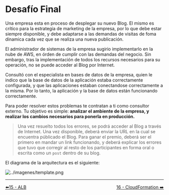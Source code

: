 # Desafío Final

Una empresa esta en proceso de desplegar su nuevo Blog. El mismo es crítico para la estrategia de marketing de la empresa, por lo que debe estar siempre disponible, y debe adaptarse a las demandas de visitas de foma dínamica cada vez que se realiza una nueva publicación.

El administrador de sistemas de la empresa sugirio implementarlo en la nube de AWS, en órden de cumplir con las demandas del negocio. Sin embargo, tras la implementación de todos los recursos necesarios para su operación, no se puede acceder al Blog por Internet.

Consultó con el especialista en bases de datos de la empresa, quien le indico que la base de datos de la aplicación estaba correctamente configurada, y que las aplicaciones estaban conectandose correctamente a la misma. Por lo tanto, la aplicación y la base de datos están funcionando correctamente.

Para poder resolver estos problemas te contratan a ti como consultor externo. Tu objetivo es simple: **analizar el ambiente de la empresa, y realizar los cambios necesarios para ponerla en producción.**

> Una vez resuelto todos los errores, se podrá acceder al Blog a través de Internet. Una vez disponible, deberá enviar la URL en la cual se encuentra públicado el Blog. Para ganar el premio, deberá ser el primero en mandar un link funcionando, y deberá explicar los errores que tuvo que corregir al resto de los participantes en forma oral o escrita como un `post` dentro de su blog.

El diagrama de la arquitectura es el siguiente:

![../imagenes/template.png](../imagenes/template.png)

---
<div style="width: 100%">
  <div style="float: left"><a href="../guias/15_alb.md">⬅️15 - ALB</a></div>
  <div style="float: right"><a href="../guias/16_cloudformation.md">16 - CloudFormation ➡️</a></div>
</div>